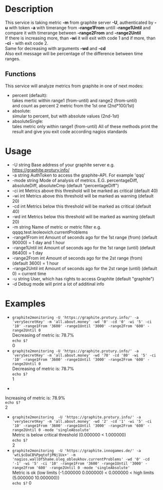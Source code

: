 # Description

This service is taking metric **-m** from graphite server **-U**, authenticated by **-u** with token **-a** with timerange from **-range1From** untill **-range1Until** and compare it with timerange between **-range2From** and **-range2Until**  
If there is increasing more, than **-wi** it will exit with code 1 and if more, than **-ci** - with exit code 2.  
Same for decreasing with arguments **-wd** and **-cd**  
Also exit message will be percentage of the difference between time ranges.  

## Functions
This service will analyze metrics from graphite in one of next modes:
- percent (default):  
	takes mertic within range1 (from-until) and range2 (from-until)  
	and count as percent 2 metric from the 1st one (2nd*100/1st)
- absolute:  
	simular to percent, but with absolute values (2nd-1st)
- absoluteSingle:  
	tales metric only within range1 (from-until)
All of these methods print the result and give you exit code according nagios standards


# Usage
- -U string
        Base address of your graphite server e.g. https://graphite.protury.info/
- -a string
        AuthToken to access the graphite-API. For example 'qqq'
- -mode string
      	Mode of analysis of metrics. E.G. percentageDiff, absoluteDiff, absoluteCmp (default "percentageDiff")
- -ci int
        Metrics above this threshold will be marked as critical (default 40)
- -wi int
        Metrics above this threshold will be marked as warning (default 20)
- -cd int
        Metrics below this threshold will be marked as critical (default 40)
- -wd int
        Metrics below this threshold will be marked as warning (default 20)
- -m string
        Name of metric or metric filter e.g. qqqq.test.leoleovich.currentProblems
- -range1From int
    	Amount of seconds ago for the 1st range (from) (default 90000) = 1 day and 1 hour
- -range1Until int
    	Amount of seconds ago for the 1st range (until) (default 86400) = 1 day
- -range2From int
    	Amount of seconds ago for the 2st range (from) (default 3600) = 1 hour
- -range2Until int
    	Amount of seconds ago for the 2st range (until) (default 0) = current time
- -u string
    	User, which has rights to access Graphite (default "graphite")
- -d	Debug mode will print a lot of additinal info

# Examples
- ```graphite2monitoring -U 'https://graphite.protury.info/' -a 'verySecretKey' -m 'all.about.money' -wd '0' -cd '0' -wi '5' -ci '10' -range1From '3600' -range1Until '3000' -range2From '600' -range2Until 0```  
Decreasing of metric is: 78.7%  
```echo $?```  
0
- ```graphite2monitoring -U 'https://graphite.protury.info/' -a 'verySecretKey' -m 'all.about.money' -wd '70' -cd '80' -wi '5' -ci '10' -range1From '3600' -range1Until '3000' -range2From '600' -range2Until 0```  
Decreasing of metric is: 78.7%  
```echo $?```  
1
- ```graphite2monitoring -U 'https://graphite.protury.info/' -a 'verySecretKey' -m 'all.about.money' -wd '5' -cd '10'  
Increasing of metric is: 78.9%  
```echo $?```  
2
- ```graphite2monitoring  -U 'https://graphite.protury.info/' -a 'verySecretKey' -m 'all.about.money' -wd '2' -cd '1' -wi '5' -ci '10' -range1From '3600' -range1Until '3000' -range2From '600' -range2Until 0 -mode 'singleAbsolute'```  
Metric is below critical threshold (0.000000 < 1.000000)  
```echo $?```  
2
- ```graphite2monitoring  -U 'https://graphite.innogames.de/' -a 'wtL$cDaCB%PpqtofjPNj1Ux+' -m 'nagios.wallOfShame.oleg_obleukhov.currentProblems' -wd '0' -cd '-1' -wi '5' -ci '10' -range1From '3600' -range1Until '3000' -range2From '600' -range2Until 0 -mode 'singleAbsolute'```  
Metric is ok (low limits (-1.000000 0.000000) < 0.000000 < high limits (5.000000 10.000000))  
```echo $?```
0